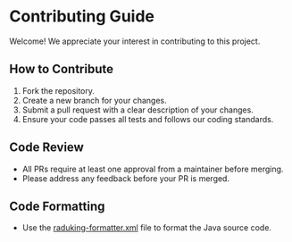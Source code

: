 # Contributing Guide

Welcome! We appreciate your interest in contributing to this project.

## How to Contribute
1. Fork the repository.
2. Create a new branch for your changes.
3. Submit a pull request with a clear description of your changes.
4. Ensure your code passes all tests and follows our coding standards.

## Code Review
- All PRs require at least one approval from a maintainer before merging.
- Please address any feedback before your PR is merged.

## Code Formatting
- Use the [raduking-formatter.xml](config/eclipse/raduking-formatter.xml) file to format the Java source code.